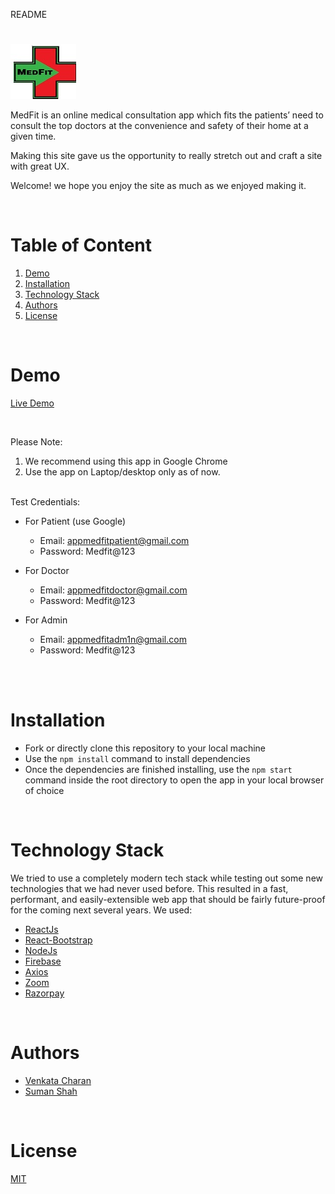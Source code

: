 README

#

![MedFit Logo](./src/assets/medicon.jpg) 

MedFit is an online medical consultation app which fits the patients’ need to consult the top doctors at the convenience and safety of their home at a given time.

Making this site gave us the opportunity to really stretch out and craft a site with great UX.

Welcome! we hope you enjoy the site as much as we enjoyed making it.

<br/>

# Table of Content

1. [Demo](#demo)
2. [Installation](#installation)
3. [Technology Stack](#technology-stack)
4. [Authors](#authors)
5. [License](#license)

<br/>

# Demo

[Live Demo](http://appmedfit.s3-website.us-east-2.amazonaws.com/)

<br/>

Please Note:

1. We recommend using this app in Google Chrome
2. Use the app on Laptop/desktop only as of now.

<br/>
Test Credentials:

- For Patient (use Google)
  - Email: appmedfitpatient@gmail.com
  - Password: Medfit@123
  
- For Doctor 
  - Email: appmedfitdoctor@gmail.com
  - Password:  Medfit@123
  
- For Admin 
  - Email: appmedfitadm1n@gmail.com
  - Password: Medfit@123
<br/>



<br/>

# Installation

- Fork or directly clone this repository to your local machine
- Use the `npm install` command to install dependencies
- Once the dependencies are finished installing, use the `npm start` command inside the root directory to open the app in your local browser of choice

<br/>

# Technology Stack

We tried to use a completely modern tech stack while testing out some new technologies that we had never used before. This resulted in a fast, performant, and easily-extensible web app that should be fairly future-proof for the coming next several years. We used:

- [ReactJs](https://reactjs.org/)
- [React-Bootstrap](https://react-bootstrap.github.io/)
- [NodeJs](https://nodejs.org/en/docs/)
- [Firebase](https://firebase.google.com/docs)
- [Axios](https://axios-http.com/docs/intro)
- [Zoom](https://marketplace.zoom.us/docs/api-reference/zoom-api)
- [Razorpay](https://razorpay.com/docs/)

<br/>

# Authors

- [Venkata Charan](https://github.com/charan-kanaparthi)
- [Suman Shah]()

<br/>

# License

[MIT](https://opensource.org/licenses/MIT)

